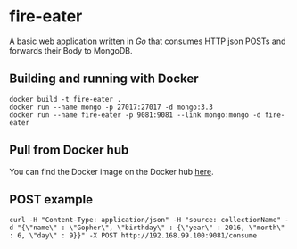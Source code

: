 # fire-eater
A basic web application written in *Go* that consumes HTTP json POSTs and forwards their Body to MongoDB.

## Building and running with Docker
```
docker build -t fire-eater .
docker run --name mongo -p 27017:27017 -d mongo:3.3
docker run --name fire-eater -p 9081:9081 --link mongo:mongo -d fire-eater
```

## Pull from Docker hub
You can find the Docker image on the Docker hub [here](https://hub.docker.com/r/juhroli/fire-eater/).

## POST example
```
curl -H "Content-Type: application/json" -H "source: collectionName" -d "{\"name\" : \"Gopher\", \"birthday\" : {\"year\" : 2016, \"month\" : 6, \"day\" : 9}}" -X POST http://192.168.99.100:9081/consume
```
